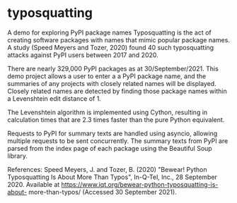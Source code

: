 # typosquatting
A demo for exploring PyPI package names
Typosquatting is the act of creating software packages with names that mimic popular package names. A study (Speed Meyers and Tozer, 2020) found 40 such typosquatting attacks against PyPI users between 2017 and 2020.

There are nearly 329,000 PyPI packages as at 30/September/2021. This demo project allows a user to enter a a PyPI package name, and the summaries of any projects with closely related names will be displayed. Closely related names are detected by finding those package names within a Levenshtein edit distance of 1.

The Levenshtein algorithm is implemented using Cython, resulting in calculation times that are 2.3 times faster than the pure Python equivalent.

Requests to PyPI for summary texts are handled using asyncio, allowing multiple requests to be sent concurrently. The summary texts from PyPI are parsed from the index page of each package using the Beautiful Soup library.

References:
Speed Meyers, J. and Tozer, B. (2020) "Bewear! Python Typosquatting Is About More Than Typos", In-Q-Tel, Inc., 28 September 2020. Available at https://www.iqt.org/bewear-python-typosquatting-is-about- more-than-typos/ (Accessed 30 September 2021).
